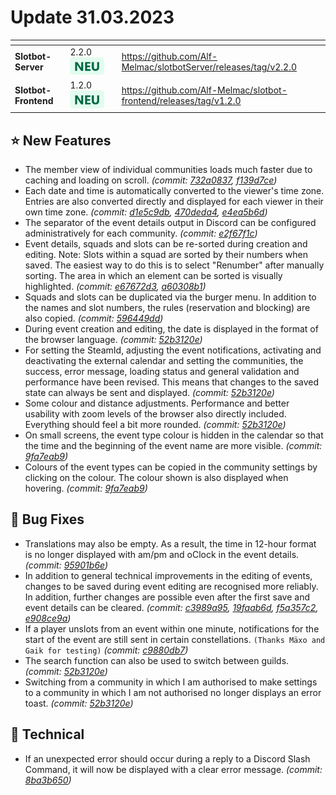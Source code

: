 # Update 31.03.2023

<table data-card-size="large" data-view="cards"><thead><tr><th></th><th></th><th data-hidden></th><th data-hidden data-card-target data-type="content-ref"></th></tr></thead><tbody><tr><td><strong>Slotbot-Server</strong></td><td>2.2.0 <img src="../../.gitbook/assets/Badge-New.png" alt="Neu" data-size="line"></td><td></td><td><a href="https://github.com/Alf-Melmac/slotbotServer/releases/tag/v2.2.0">https://github.com/Alf-Melmac/slotbotServer/releases/tag/v2.2.0</a></td></tr><tr><td><strong>Slotbot-Frontend</strong></td><td>1.2.0 <img src="../../.gitbook/assets/Badge-New.png" alt="Neu" data-size="line"></td><td></td><td><a href="https://github.com/Alf-Melmac/slotbot-frontend/releases/tag/v1.2.0">https://github.com/Alf-Melmac/slotbot-frontend/releases/tag/v1.2.0</a></td></tr></tbody></table>

## ⭐ New Features

* The member view of individual communities loads much faster due to caching and loading on scroll. _(commit:_ [_732a0837_](https://github.com/Alf-Melmac/slotbot-frontend/commit/732a0837a9730daecb82f7f536ae6af567a3b7bb)_,_ [_f139d7ce_](https://github.com/Alf-Melmac/slotbotServer/commit/f139d7cef90cca341480bf7f53704f0b7a78e3af)_)_
* Each date and time is automatically converted to the viewer's time zone. Entries are also converted directly and displayed for each viewer in their own time zone. _(commit:_ [_d1e5c9db_](https://github.com/Alf-Melmac/slotbot-frontend/commit/d1e5c9db1811bd97004636541e819a098ccad740)_,_ [_470deda4_](https://github.com/Alf-Melmac/slotbotServer/commit/470deda4e8e951863ba0171208272ae5924be205)_,_ [_e4ea5b6d_](https://github.com/Alf-Melmac/slotbotServer/commit/e4ea5b6d24e54e5e6375a71dca65d254f7a3e956)_)_
* The separator of the event details output in Discord can be configured administratively for each community. _(commit:_ [_e2f67f1c_](https://github.com/Alf-Melmac/slotbotServer/commit/e2f67f1c79fd6a1a4bb66ef4f206d4d19245705e)_)_
* Event details, squads and slots can be re-sorted during creation and editing. Note: Slots within a squad are sorted by their numbers when saved. The easiest way to do this is to select "Renumber" after manually sorting. The area in which an element can be sorted is visually highlighted. _(commit:_ [_e67672d3_](https://github.com/Alf-Melmac/slotbot-frontend/commit/e67672d3a7f734e0a971bd80d5bd4d5ab7c24505)_,_ [_a60308b1_](https://github.com/Alf-Melmac/slotbot-frontend/commit/a60308b1e86268b454863d1319d192b403a459f8)_)_
* Squads and slots can be duplicated via the burger menu. In addition to the names and slot numbers, the rules (reservation and blocking) are also copied. _(commit:_ [_596449dd_](https://github.com/Alf-Melmac/slotbot-frontend/commit/596449dd42ecf614aa339be6819b52d3cc5bd141)_)_
* During event creation and editing, the date is displayed in the format of the browser language. _(commit:_ [_52b3120e_](https://github.com/Alf-Melmac/slotbot-frontend/commit/52b3120e0b19a40756e519a743e10bc6785f5433)_)_
* For setting the SteamId, adjusting the event notifications, activating and deactivating the external calendar and setting the communities, the success, error message, loading status and general validation and performance have been revised. This means that changes to the saved state can always be sent and displayed. _(commit:_ [_52b3120e_](https://github.com/Alf-Melmac/slotbot-frontend/commit/52b3120e0b19a40756e519a743e10bc6785f5433)_)_
* Some colour and distance adjustments. Performance and better usability with zoom levels of the browser also directly included. Everything should feel a bit more rounded. _(commit:_ [_52b3120e_](https://github.com/Alf-Melmac/slotbot-frontend/commit/52b3120e0b19a40756e519a743e10bc6785f5433)_)_
* On small screens, the event type colour is hidden in the calendar so that the time and the beginning of the event name are more visible. _(commit:_ [_9fa7eab9_](https://github.com/Alf-Melmac/slotbot-frontend/commit/9fa7eab94c9085c70646062e9f24aeee8f1a2f5b)_)_
* Colours of the event types can be copied in the community settings by clicking on the colour. The colour shown is also displayed when hovering. _(commit:_ [_9fa7eab9_](https://github.com/Alf-Melmac/slotbot-frontend/commit/9fa7eab94c9085c70646062e9f24aeee8f1a2f5b)_)_

## 🐞 Bug Fixes

* Translations may also be empty. As a result, the time in 12-hour format is no longer displayed with am/pm and oClock in the event details. _(commit:_ [_95901b6e_](https://github.com/Alf-Melmac/slotbot-frontend/commit/95901b6ec9c0f1e860c32d409fa6f942015a1ae6)_)_
* In addition to general technical improvements in the editing of events, changes to be saved during event editing are recognised more reliably. In addition, further changes are possible even after the first save and event details can be cleared. _(commit:_ [_c3989a95_](https://github.com/Alf-Melmac/slotbot-frontend/commit/c3989a959edff82c40a4a7716bf009d6180d687e)_,_ [_19faab6d_](https://github.com/Alf-Melmac/slotbot-frontend/commit/19faab6db9f59587b57cc110bab532bdc3735fce)_,_ [_f5a357c2_](https://github.com/Alf-Melmac/slotbotServer/commit/f5a357c2b8b732dc5f93b455eec6858d84cfccac)_,_ [_e908ce9a_](https://github.com/Alf-Melmac/slotbotServer/commit/e908ce9a4bdf42f4d598973a359b93aa40133882)_)_
* If a player unslots from an event within one minute, notifications for the start of the event are still sent in certain constellations. `(Thanks Mäxo and Gaik for testing)` _(commit:_ [_c9880db7_](https://github.com/Alf-Melmac/slotbotServer/commit/c9880db7ba80fc5a498ec3ac375574ac1402d336)_)_
* The search function can also be used to switch between guilds. _(commit:_ [_52b3120e_](https://github.com/Alf-Melmac/slotbot-frontend/commit/52b3120e0b19a40756e519a743e10bc6785f5433)_)_
* Switching from a community in which I am authorised to make settings to a community in which I am not authorised no longer displays an error toast. _(commit:_ [_52b3120e_](https://github.com/Alf-Melmac/slotbot-frontend/commit/52b3120e0b19a40756e519a743e10bc6785f5433)_)_

## 🔨 Technical

* If an unexpected error should occur during a reply to a Discord Slash Command, it will now be displayed with a clear error message. _(commit:_ [_8ba3b650_](https://github.com/Alf-Melmac/slotbotServer/commit/8ba3b6505b9598120bc1f379771ec4a667ea0ad5)_)_

